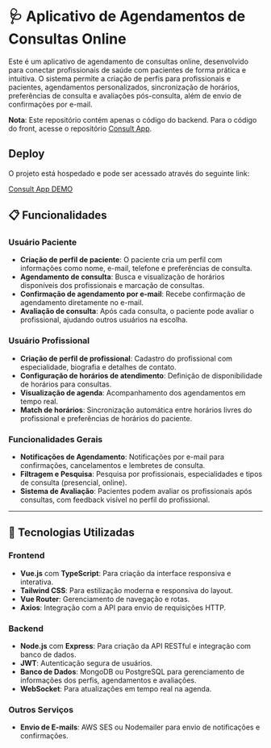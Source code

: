 # 🩺 Aplicativo de Agendamentos de Consultas Online

Este é um aplicativo de agendamento de consultas online, desenvolvido para conectar profissionais de saúde com pacientes de forma prática e intuitiva. O sistema permite a criação de perfis para profissionais e pacientes, agendamentos personalizados, sincronização de horários, preferências de consulta e avaliações pós-consulta, além de envio de confirmações por e-mail.

 **Nota**: Este repositório contém apenas o código do backend. Para o código do front, acesse o repositório [Consult App](https://github.com/jefflsilva/consult_app).
 
 ## Deploy

O projeto está hospedado e pode ser acessado através do seguinte link:

[Consult App DEMO](https://consultappserver-production.up.railway.app/)

## 📋 Funcionalidades

### Usuário Paciente
- **Criação de perfil de paciente**: O paciente cria um perfil com informações como nome, e-mail, telefone e preferências de consulta.
- **Agendamento de consulta**: Busca e visualização de horários disponíveis dos profissionais e marcação de consultas.
- **Confirmação de agendamento por e-mail**: Recebe confirmação de agendamento diretamente no e-mail.
- **Avaliação de consulta**: Após cada consulta, o paciente pode avaliar o profissional, ajudando outros usuários na escolha.

### Usuário Profissional
- **Criação de perfil de profissional**: Cadastro do profissional com especialidade, biografia e detalhes de contato.
- **Configuração de horários de atendimento**: Definição de disponibilidade de horários para consultas.
- **Visualização de agenda**: Acompanhamento dos agendamentos em tempo real.
- **Match de horários**: Sincronização automática entre horários livres do profissional e preferências de horários do paciente.
  
### Funcionalidades Gerais
- **Notificações de Agendamento**: Notificações por e-mail para confirmações, cancelamentos e lembretes de consulta.
- **Filtragem e Pesquisa**: Pesquisa por profissionais, especialidades e tipos de consulta (presencial, online).
- **Sistema de Avaliação**: Pacientes podem avaliar os profissionais após consultas, com feedback visível no perfil do profissional.

---

## 🚀 Tecnologias Utilizadas

### Frontend
- **Vue.js** com **TypeScript**: Para criação da interface responsiva e interativa.
- **Tailwind CSS**: Para estilização moderna e responsiva do layout.
- **Vue Router**: Gerenciamento de navegação e rotas.
- **Axios**: Integração com a API para envio de requisições HTTP.

### Backend
- **Node.js** com **Express**: Para criação da API RESTful e integração com banco de dados.
- **JWT**: Autenticação segura de usuários.
- **Banco de Dados**: MongoDB ou PostgreSQL para gerenciamento de informações dos perfis, agendamentos e avaliações.
- **WebSocket**: Para atualizações em tempo real na agenda.

### Outros Serviços
- **Envio de E-mails**: AWS SES ou Nodemailer para envio de notificações e confirmações.
